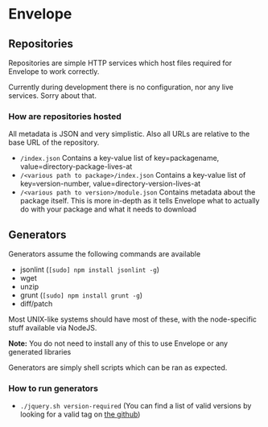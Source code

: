 # Envelope

## Repositories

Repositories are simple HTTP services which host files required for Envelope to work correctly.

Currently during development there is no configuration, nor any live services. Sorry about that.

### How are repositories hosted

All metadata is JSON and very simplistic. Also all URLs are relative to the base URL of the repository.

* `/index.json` Contains a key-value list of key=packagename, value=directory-package-lives-at
* `/<various path to package>/index.json` Contains a key-value list of key=version-number, value=directory-version-lives-at
* `/<various path to version>/module.json` Contains metadata about the package itself. This is more in-depth as it tells
  Envelope what to actually do with your package and what it needs to download

## Generators

Generators assume the following commands are available

* jsonlint (`[sudo] npm install jsonlint -g`)
* wget
* unzip
* grunt (`[sudo] npm install grunt -g`)
* diff/patch

Most UNIX-like systems should have most of these, with the node-specific stuff available via NodeJS.

**Note:** You do not need to install any of this to use Envelope or any generated libraries

Generators are simply shell scripts which can be ran as expected.

### How to run generators

* `./jquery.sh version-required` (You can find a list of valid versions by looking for a valid tag on
  [the github](http://github.com/jquery/jquery))